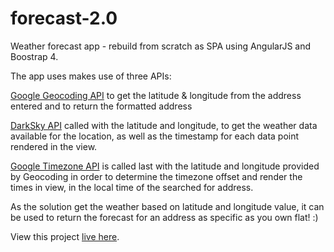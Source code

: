 # forecast-2.0
Weather forecast app - rebuild from scratch as SPA using AngularJS and Boostrap 4.

The app uses makes use of three APIs:

[Google Geocoding API](https://developers.google.com/maps/documentation/geocoding/intro) to get the latitude & longitude from the address entered and to return the formatted address

[DarkSky API](https://darksky.net/dev/docs) called with the latitude and longitude, to get the weather data available for the location, as well as the timestamp for each data point rendered in the view.

[Google Timezone API](https://developers.google.com/maps/documentation/timezone/intro) is called last with the latitude and longitude provided by Geocoding in order to determine the timezone offset and render the times in view, in the local time of the searched for address.

As the solution get the weather based on latitude and longitude value, it can be used to return the forecast for an address as specific as you own flat! :)

View this project [live here](http://alexandraharet.com/weather-forecast).
